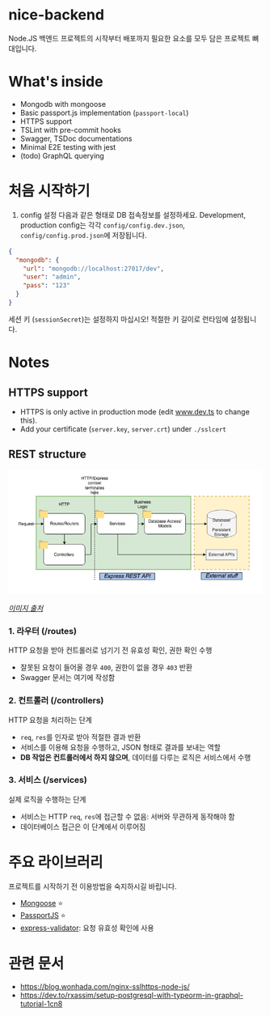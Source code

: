# nice-backend

Node.JS 백엔드 프로젝트의 시작부터 배포까지 필요한 요소를 모두 담은 프로젝트 뼈대입니다.

# What's inside
- Mongodb with mongoose
- Basic passport.js implementation (`passport-local`)
- HTTPS support
- TSLint with pre-commit hooks
- Swagger, TSDoc documentations
- Minimal E2E testing with jest
- (todo) GraphQL querying

# 처음 시작하기
1. config 설정
다음과 같은 형태로 DB 접속정보를 설정하세요.
Development, production config는 각각 `config/config.dev.json`, `config/config.prod.json`에 저장됩니다.
```json
{
  "mongodb": {
    "url": "mongodb://localhost:27017/dev",
    "user": "admin",
    "pass": "123"
  }
}
```
세션 키 (`sessionSecret`)는 설정하지 마십시오! 적절한 키 길이로 런타임에 설정됩니다.

# Notes

## HTTPS support
- HTTPS is only active in production mode (edit www.dev.ts to change this).
- Add your certificate (`server.key`, `server.crt`) under `./sslcert`

## REST structure

![REST 구조](rest-structure.png)

_[이미지 출처](https://www.coreycleary.me/project-structure-for-an-express-rest-api-when-there-is-no-standard-way/)_

### 1. 라우터 (/routes)
HTTP 요청을 받아 컨트롤러로 넘기기 전 유효성 확인, 권한 확인 수행
- 잘못된 요청이 들어올 경우 `400`, 권한이 없을 경우 `403` 반환
- Swagger 문서는 여기에 작성함
### 2. 컨트롤러 (/controllers)
HTTP 요청을 처리하는 단계
- `req`, `res`를 인자로 받아 적절한 결과 반환
- 서비스를 이용해 요청을 수행하고, JSON 형태로 결과를 보내는 역할
- **DB 작업은 컨트롤러에서 하지 않으며**, 데이터를 다루는 로직은 서비스에서 수행
### 3. 서비스 (/services)
실제 로직을 수행하는 단계
- 서비스는 HTTP `req`, `res`에 접근할 수 없음: 서버와 무관하게 동작해야 함
- 데이터베이스 접근은 이 단계에서 이루어짐

<!-- ## Express 타입
Passport.js에 의해 로그인된 후 Express request에 사용자 객체 (`User`)가 포함됩니다.
Request 타입에 이를 반영하기 위해 `src/express.d.ts`에서 타입 정의를 확장합니다. -->



# 주요 라이브러리
프로젝트를 시작하기 전 이용방법을 숙지하시길 바립니다.
- [Mongoose](https://mongoosejs.com/) ⭐️
- [PassportJS](http://www.passportjs.org/) ⭐️
- [express-validator](https://express-validator.github.io/docs/): 요청 유효성 확인에 사용

# 관련 문서
- https://blog.wonhada.com/nginx-sslhttps-node-js/
- https://dev.to/rxassim/setup-postgresql-with-typeorm-in-graphql-tutorial-1cn8